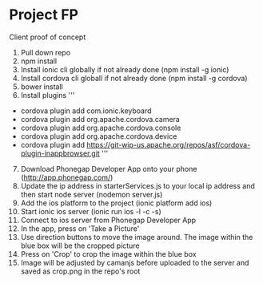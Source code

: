 # Project FP

Client proof of concept

1. Pull down repo
2. npm install
3. Install ionic cli globally if not already done (npm install -g ionic)
4. Install cordova cli globall if not already done (npm install -g cordova)
5. bower install
6. Install plugins
'''
* cordova plugin add com.ionic.keyboard
* cordova plugin add org.apache.cordova.camera
* cordova plugin add org.apache.cordova.console
* cordova plugin add org.apache.cordova.device
* cordova plugin add https://git-wip-us.apache.org/repos/asf/cordova-plugin-inappbrowser.git
'''
7. Download Phonegap Developer App onto your phone (http://app.phonegap.com/)
8. Update the ip address in starterServices.js to your local ip address and then start node server (nodemon server.js)
9. Add the ios platform to the project (ionic platform add ios)
10. Start ionic ios server (ionic run ios -l -c -s)
11. Connect to ios server from Phonegap Developer App
12. In the app, press on 'Take a Picture'
13. Use direction buttons to move the image around. The image within the blue box will be the cropped picture
14. Press on 'Crop' to crop the image within the blue box
15. Image will be adjusted by camanjs before uploaded to the server and saved as crop.png in the repo's root